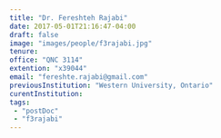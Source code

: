 ```yaml
---
title: "Dr. Fereshteh Rajabi"
date: 2017-05-01T21:16:47-04:00
draft: false
image: "images/people/f3rajabi.jpg"
tenure: 
office: "QNC 3114"
extention: "x39044"
email: "fereshte.rajabi@gmail.com"
previousInstitution: "Western University, Ontario"
curentInstitution: 
tags:
 - "postDoc"
 - "f3rajabi"
---
```


